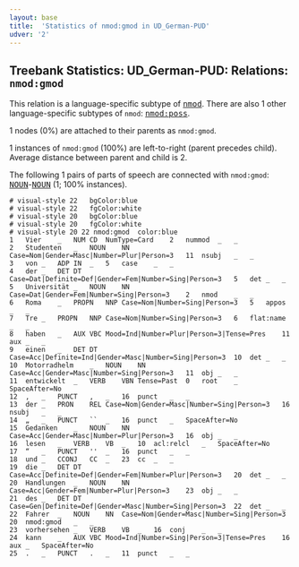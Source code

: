 ```yaml
---
layout: base
title:  'Statistics of nmod:gmod in UD_German-PUD'
udver: '2'
---
```


## Treebank Statistics: UD_German-PUD: Relations: `nmod:gmod`

This relation is a language-specific subtype of <tt><a href="de_pud-dep-nmod.html">nmod</a></tt>.
There are also 1 other language-specific subtypes of `nmod`: <tt><a href="de_pud-dep-nmod-poss.html">nmod:poss</a></tt>.

1 nodes (0%) are attached to their parents as `nmod:gmod`.

1 instances of `nmod:gmod` (100%) are left-to-right (parent precedes child).
Average distance between parent and child is 2.

The following 1 pairs of parts of speech are connected with `nmod:gmod`: <tt><a href="de_pud-pos-NOUN.html">NOUN</a></tt>-<tt><a href="de_pud-pos-NOUN.html">NOUN</a></tt> (1; 100% instances).


~~~ conllu
# visual-style 22	bgColor:blue
# visual-style 22	fgColor:white
# visual-style 20	bgColor:blue
# visual-style 20	fgColor:white
# visual-style 20 22 nmod:gmod	color:blue
1	Vier	_	NUM	CD	NumType=Card	2	nummod	_	_
2	Studenten	_	NOUN	NN	Case=Nom|Gender=Masc|Number=Plur|Person=3	11	nsubj	_	_
3	von	_	ADP	IN	_	5	case	_	_
4	der	_	DET	DT	Case=Dat|Definite=Def|Gender=Fem|Number=Sing|Person=3	5	det	_	_
5	Universität	_	NOUN	NN	Case=Dat|Gender=Fem|Number=Sing|Person=3	2	nmod	_	_
6	Roma	_	PROPN	NNP	Case=Nom|Number=Sing|Person=3	5	appos	_	_
7	Tre	_	PROPN	NNP	Case=Nom|Number=Sing|Person=3	6	flat:name	_	_
8	haben	_	AUX	VBC	Mood=Ind|Number=Plur|Person=3|Tense=Pres	11	aux	_	_
9	einen	_	DET	DT	Case=Acc|Definite=Ind|Gender=Masc|Number=Sing|Person=3	10	det	_	_
10	Motorradhelm	_	NOUN	NN	Case=Acc|Gender=Masc|Number=Sing|Person=3	11	obj	_	_
11	entwickelt	_	VERB	VBN	Tense=Past	0	root	_	SpaceAfter=No
12	,	_	PUNCT	,	_	16	punct	_	_
13	der	_	PRON	REL	Case=Nom|Gender=Masc|Number=Sing|Person=3	16	nsubj	_	_
14	„	_	PUNCT	``	_	16	punct	_	SpaceAfter=No
15	Gedanken	_	NOUN	NN	Case=Acc|Gender=Masc|Number=Plur|Person=3	16	obj	_	_
16	lesen	_	VERB	VB	_	10	acl:relcl	_	SpaceAfter=No
17	“	_	PUNCT	''	_	16	punct	_	_
18	und	_	CCONJ	CC	_	23	cc	_	_
19	die	_	DET	DT	Case=Acc|Definite=Def|Gender=Fem|Number=Plur|Person=3	20	det	_	_
20	Handlungen	_	NOUN	NN	Case=Acc|Gender=Fem|Number=Plur|Person=3	23	obj	_	_
21	des	_	DET	DT	Case=Gen|Definite=Def|Gender=Masc|Number=Sing|Person=3	22	det	_	_
22	Fahrer	_	NOUN	NN	Case=Nom|Gender=Masc|Number=Sing|Person=3	20	nmod:gmod	_	_
23	vorhersehen	_	VERB	VB	_	16	conj	_	_
24	kann	_	AUX	VBC	Mood=Ind|Number=Sing|Person=3|Tense=Pres	16	aux	_	SpaceAfter=No
25	.	_	PUNCT	.	_	11	punct	_	_

~~~


